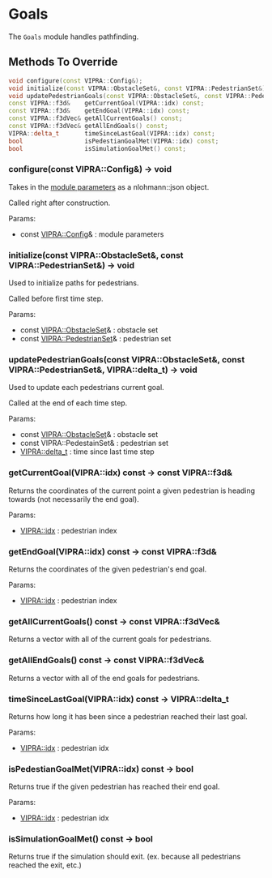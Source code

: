 
# Goals

The `Goals` module handles pathfinding.

## Methods To Override

```C++
void configure(const VIPRA::Config&);
void initialize(const VIPRA::ObstacleSet&, const VIPRA::PedestrianSet&);
void updatePedestrianGoals(const VIPRA::ObstacleSet&, const VIPRA::PedestrianSet&, VIPRA::delta_t);
const VIPRA::f3d&    getCurrentGoal(VIPRA::idx) const;
const VIPRA::f3d&    getEndGoal(VIPRA::idx) const;
const VIPRA::f3dVec& getAllCurrentGoals() const;
const VIPRA::f3dVec& getAllEndGoals() const;
VIPRA::delta_t       timeSinceLastGoal(VIPRA::idx) const;
bool                 isPedestianGoalMet(VIPRA::idx) const;
bool                 isSimulationGoalMet() const;
```

### configure(const VIPRA::Config&) -> void

Takes in the [module parameters](Parameters.md) as a nlohmann::json object.

Called right after construction.

Params:
- const [VIPRA::Config](Parameters.md)& : module parameters

### initialize(const VIPRA::ObstacleSet&, const VIPRA::PedestrianSet&) -> void

Used to initialize paths for pedestrians.

Called before first time step.

Params:
- const [VIPRA::ObstacleSet](ObstacleSet.md)& : obstacle set
- const [VIPRA::PedestrianSet](PedestrianSet.md)& : pedestrian set

### updatePedestrianGoals(const VIPRA::ObstacleSet&, const VIPRA::PedestrianSet&, VIPRA::delta_t) -> void

Used to update each pedestrians current goal.

Called at the end of each time step.

Params:
- const [VIPRA::ObstacleSet](ObstacleSet.md)& : obstacle set
- const VIPRA::PedestainSet& : pedestrian set
- [VIPRA::delta_t](../VIPRATypes.md) : time since last time step

### getCurrentGoal(VIPRA::idx) const -> const VIPRA::f3d&

Returns the coordinates of the current point a given pedestrian is heading towards (not necessarily the end goal).

Params:
- [VIPRA::idx](../VIPRATypes.md) : pedestrian index

### getEndGoal(VIPRA::idx) const -> const VIPRA::f3d&

Returns the coordinates of the given pedestrian's end goal.

Params:
- [VIPRA::idx](../VIPRATypes.md) : pedestrian index

### getAllCurrentGoals() const -> const VIPRA::f3dVec&

Returns a vector with all of the current goals for pedestrians.

### getAllEndGoals() const -> const VIPRA::f3dVec&

Returns a vector with all of the end goals for pedestrians.

### timeSinceLastGoal(VIPRA::idx) const -> VIPRA::delta_t

Returns how long it has been since a pedestrian reached their last goal.

Params:
- [VIPRA::idx](../VIPRATypes.md) : pedestrian idx

### isPedestianGoalMet(VIPRA::idx) const -> bool

Returns true if the given pedestrian has reached their end goal.

Params:
- [VIPRA::idx](../VIPRATypes.md) : pedestrian idx

### isSimulationGoalMet() const -> bool

Returns true if the simulation should exit. (ex. because all pedestrians reached the exit, etc.)